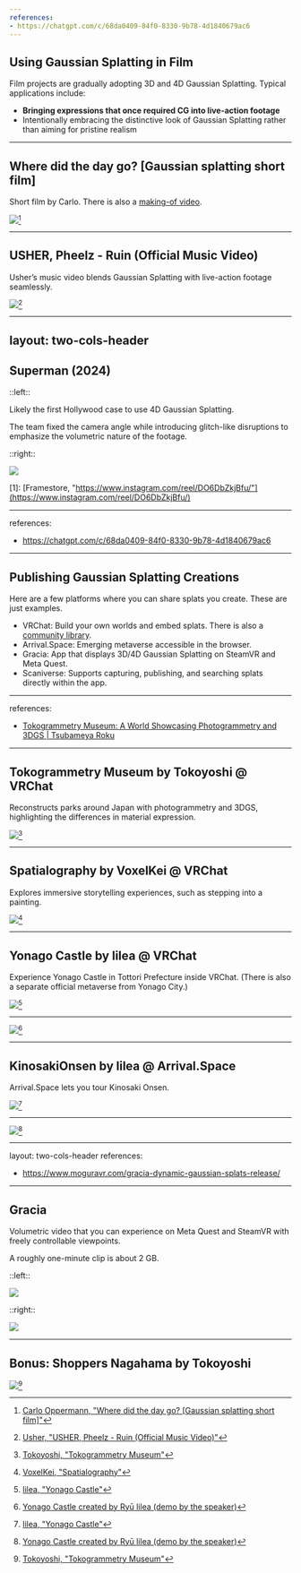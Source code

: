 ```yaml
---
references:
- https://chatgpt.com/c/68da0409-84f0-8330-9b78-4d1840679ac6
---
```


## Using Gaussian Splatting in Film

Film projects are gradually adopting 3D and 4D Gaussian Splatting. Typical applications include:

- **Bringing expressions that once required CG into live-action footage**
- Intentionally embracing the distinctive look of Gaussian Splatting rather than aiming for pristine realism

---

## Where did the day go? [Gaussian splatting short film]

Short film by Carlo. There is also a [making-of video](https://www.youtube.com/watch?v=GXFWfYJf64g).

<a href="https://www.youtube.com/watch?v=X4oh_6DjF1M" target="_blank"><img class="h-80 place-self-center" src="https://img.youtube.com/vi/X4oh_6DjF1M/maxresdefault.jpg"></a>[^carlo_oppermann]

[^carlo_oppermann]: [Carlo Oppermann, "Where did the day go? [Gaussian splatting short film]"](https://www.youtube.com/watch?v=X4oh_6DjF1M)

---

## USHER, Pheelz - Ruin (Official Music Video)

Usher’s music video blends Gaussian Splatting with live-action footage seamlessly.

<a href="https://www.youtube.com/watch?v=Dsv9EAuW5H8" target="_blank"><img class="h-80 place-self-center" src="https://img.youtube.com/vi/Dsv9EAuW5H8/maxresdefault.jpg"></a>[^usher]

[^usher]: [Usher, "USHER, Pheelz - Ruin (Official Music Video)"](https://www.youtube.com/watch?v=Dsv9EAuW5H8)

---
layout: two-cols-header
---

## Superman (2024)

<p/>

::left::

Likely the first Hollywood case to use 4D Gaussian Splatting.

The team fixed the camera angle while introducing glitch-like disruptions to emphasize the volumetric nature of the footage.

::right::

<a href="https://www.instagram.com/reel/DO6DbZkjBfu/" target="_blank"><img class="h-80 place-self-center" src="/framestore-superman.png"></a>

[1]: [Framestore, "https://www.instagram.com/reel/DO6DbZkjBfu/"](https://www.instagram.com/reel/DO6DbZkjBfu/)

---
references:
- https://chatgpt.com/c/68da0409-84f0-8330-9b78-4d1840679ac6
---

## Publishing Gaussian Splatting Creations

Here are a few platforms where you can share splats you create. These are just examples.

- VRChat: Build your own worlds and embed splats. There is also a [community library](https://github.com/MichaelMoroz/VRChatGaussianSplatting).
- Arrival.Space: Emerging metaverse accessible in the browser.
- Gracia: App that displays 3D/4D Gaussian Splatting on SteamVR and Meta Quest.
- Scaniverse: Supports capturing, publishing, and searching splats directly within the app.

---
references:
- [Tokogrammetry Museum: A World Showcasing Photogrammetry and 3DGS | Tsubameya Roku](https://tsuba-roku.com/entry/2025/09/20/092718)
---

## Tokogrammetry Museum by Tokoyoshi @ VRChat

Reconstructs parks around Japan with photogrammetry and 3DGS, highlighting the differences in material expression.

<a href="https://vrchat.com/home/world/wrld_10ffd05e-2023-4fe8-a4b4-70c27b00e489/info" target="_blank"><img class="h-60 place-self-center" src="/VRChat-tokogrammetry.png"></a>[^Tokoyoshi]

[^Tokoyoshi]: [Tokoyoshi, "Tokogrammetry Museum"](https://vrchat.com/home/world/wrld_10ffd05e-2023-4fe8-a4b4-70c27b00e489/info)

---

## Spatialography by VoxelKei @ VRChat

Explores immersive storytelling experiences, such as stepping into a painting.

<a href="https://vrchat.com/home/world/wrld_0ab57861-abb2-4802-8783-4ae089ea268b" target="_blank"><img class="h-60 place-self-center" src="/VRChat-spatialography.png"></a>[^VoxelKei]

[^VoxelKei]: [VoxelKei, "Spatialography"](https://vrchat.com/home/world/wrld_10ffd05e-2023-4fe8-a4b4-70c27b00e489/info)

---

## Yonago Castle by lilea @ VRChat

Experience Yonago Castle in Tottori Prefecture inside VRChat. (There is also a separate official metaverse from Yonago City.)

<a href="https://vrchat.com/home/world/wrld_f3bf6f63-5eff-4290-b73c-fe14447539dd/info" target="_blank"><img class="h-60 place-self-center" src="/VRChat-yonago.png"></a>[^lilea]

[^lilea]: [lilea, "Yonago Castle"](https://vrchat.com/home/world/wrld_f3bf6f63-5eff-4290-b73c-fe14447539dd/info)

---

<a href="https://www.youtube.com/watch?v=1KUCdk4yRpk" target="_blank"><img class="h-100 place-self-center" src="https://img.youtube.com/vi/1KUCdk4yRpk/maxresdefault.jpg"></a>[^sawara]

[^sawara]: [Yonago Castle created by Ryū lilea (demo by the speaker)](https://www.youtube.com/watch?v=1KUCdk4yRpk)

---

## KinosakiOnsen by lilea @ Arrival.Space

Arrival.Space lets you tour Kinosaki Onsen.

<a href="https://arrival.space/kinosaki-onsen" target="_blank"><img class="h-80 place-self-center" src="/arrival_space-kinosaki-onsen.png"></a>[^lilea]

[^lilea]: [lilea, "KinosakiOnsen 城崎温泉"](https://arrival.space/kinosaki-)

---

<a href="https://www.youtube.com/watch?v=9aKryeDywx4" target="_blank"><img class="h-100 place-self-center" src="https://img.youtube.com/vi/9aKryeDywx4/maxresdefault.jpg"></a>[^sawara]

[^sawara]: [KinosakiOnsen created by Ryū lilea (demo by the speaker)](https://www.youtube.com/watch?v=9aKryeDywx4)

---
layout: two-cols-header
references:
- https://www.moguravr.com/gracia-dynamic-gaussian-splats-release/
---

## Gracia

Volumetric video that you can experience on Meta Quest and SteamVR with freely controllable viewpoints.

A roughly one-minute clip is about 2 GB.

::left::

<img class="w-100 place-self-center" src="/gracia-1.jpg">

::right::

<img class="w-100 place-self-center" src="/gracia-2.jpg">

---

## Bonus: Shoppers Nagahama by Tokoyoshi

<a href="https://vrchat.com/home/world/wrld_b49c6ee2-c2e3-4dc6-bf09-3aaea66208b1/info" target="_blank"><img class="h-80 place-self-center" src="/VRChat-shoppers.png"></a>[^Tokoyoshi]

[^Tokoyoshi]: [Tokoyoshi, "Shoppers Nagahama"](https://vrchat.com/home/world/wrld_b49c6ee2-c2e3-4dc6-bf09-3aaea66208b1/info)
